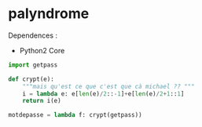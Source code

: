 # palyndrome

Dependences :
- Python2 Core

```python
import getpass

def crypt(e):
    """mais qu'est ce que c'est que cà michael ?? """
    i = lambda e: e[len(e)/2::-1]+e[len(e)/2+1::1]
    return i(e)

motdepasse = lambda f: crypt(getpass))
```
